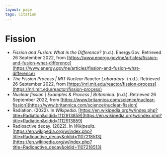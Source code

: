 ```yaml
---
layout: page
tags: Citation 
---
```


# Fission

- _Fission and Fusion: What is the Difference?_ (n.d.). Energy.Gov. Retrieved 26 September 2022, from [https://www.energy.gov/ne/articles/fission-and-fusion-what-difference](https://www.energy.gov/ne/articles/fission-and-fusion-what-difference)
- _The Fission Process | MIT Nuclear Reactor Laboratory_. (n.d.). Retrieved 26 September 2022, from [https://nrl.mit.edu/reactor/fission-process](https://nrl.mit.edu/reactor/fission-process)
- _Nuclear fission | Examples & Process | Britannica_. (n.d.). Retrieved 26 September 2022, from [https://www.britannica.com/science/nuclear-fission](https://www.britannica.com/science/nuclear-fission)
- Radiation. (2022). In _Wikipedia_. [https://en.wikipedia.org/w/index.php?title=Radiation&oldid=1112913859](https://en.wikipedia.org/w/index.php?title=Radiation&oldid=1112913859)
- Radioactive decay. (2022). In _Wikipedia_. [https://en.wikipedia.org/w/index.php?title=Radioactive_decay&oldid=1107218513](https://en.wikipedia.org/w/index.php?title=Radioactive_decay&oldid=1107218513)